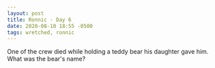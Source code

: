 ```yaml
---
layout: post
title: Ronnic - Day 6
date: 2020-08-10 18:55 -0500
tags: wretched, ronnic
---
```


One of the crew died while holding a teddy bear his daughter gave him. What was the bear's name?
